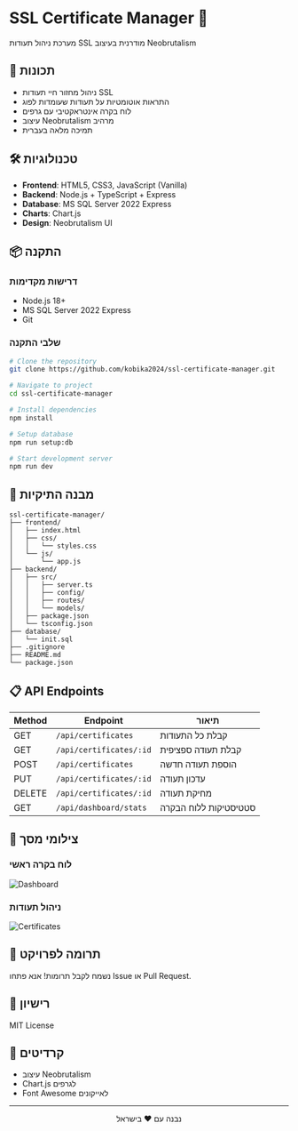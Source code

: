 # SSL Certificate Manager 🔐

מערכת ניהול תעודות SSL מודרנית בעיצוב Neobrutalism

## 🚀 תכונות
- ניהול מחזור חיי תעודות SSL
- התראות אוטומטיות על תעודות שעומדות לפוג
- לוח בקרה אינטראקטיבי עם גרפים
- עיצוב Neobrutalism מרהיב
- תמיכה מלאה בעברית

## 🛠️ טכנולוגיות
- **Frontend**: HTML5, CSS3, JavaScript (Vanilla)
- **Backend**: Node.js + TypeScript + Express
- **Database**: MS SQL Server 2022 Express
- **Charts**: Chart.js
- **Design**: Neobrutalism UI

## 📦 התקנה

### דרישות מקדימות
- Node.js 18+
- MS SQL Server 2022 Express
- Git

### שלבי התקנה
```bash
# Clone the repository
git clone https://github.com/kobika2024/ssl-certificate-manager.git

# Navigate to project
cd ssl-certificate-manager

# Install dependencies
npm install

# Setup database
npm run setup:db

# Start development server
npm run dev
```

## 📂 מבנה התיקיות
```
ssl-certificate-manager/
├── frontend/
│   ├── index.html
│   ├── css/
│   │   └── styles.css
│   └── js/
│       └── app.js
├── backend/
│   ├── src/
│   │   ├── server.ts
│   │   ├── config/
│   │   ├── routes/
│   │   └── models/
│   ├── package.json
│   └── tsconfig.json
├── database/
│   └── init.sql
├── .gitignore
├── README.md
└── package.json
```

## 📋 API Endpoints

| Method | Endpoint | תיאור |
|--------|----------|-------|
| GET | `/api/certificates` | קבלת כל התעודות |
| GET | `/api/certificates/:id` | קבלת תעודה ספציפית |
| POST | `/api/certificates` | הוספת תעודה חדשה |
| PUT | `/api/certificates/:id` | עדכון תעודה |
| DELETE | `/api/certificates/:id` | מחיקת תעודה |
| GET | `/api/dashboard/stats` | סטטיסטיקות ללוח הבקרה |

## 🎨 צילומי מסך

### לוח בקרה ראשי
![Dashboard](https://via.placeholder.com/800x400?text=Dashboard+Screenshot)

### ניהול תעודות
![Certificates](https://via.placeholder.com/800x400?text=Certificates+Table)

## 🤝 תרומה לפרויקט
נשמח לקבל תרומות! אנא פתחו Issue או Pull Request.

## 📄 רישיון
MIT License

## 👥 קרדיטים
- עיצוב Neobrutalism
- Chart.js לגרפים
- Font Awesome לאייקונים

---

<div align="center">
  <p>נבנה עם ❤️ בישראל</p>
</div>